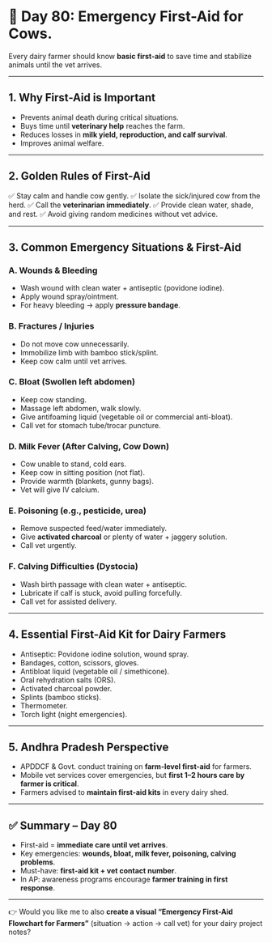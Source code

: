 <H1> 🐄 Day 80: Emergency First-Aid for Cows.</H1>

Every dairy farmer should know **basic first-aid** to save time and stabilize animals until the vet arrives.


---

## 1. Why First-Aid is Important

* Prevents animal death during critical situations.
* Buys time until **veterinary help** reaches the farm.
* Reduces losses in **milk yield, reproduction, and calf survival**.
* Improves animal welfare.

---

## 2. Golden Rules of First-Aid

✅ Stay calm and handle cow gently.
✅ Isolate the sick/injured cow from the herd.
✅ Call the **veterinarian immediately**.
✅ Provide clean water, shade, and rest.
✅ Avoid giving random medicines without vet advice.

---

## 3. Common Emergency Situations & First-Aid

### **A. Wounds & Bleeding**

* Wash wound with clean water + antiseptic (povidone iodine).
* Apply wound spray/ointment.
* For heavy bleeding → apply **pressure bandage**.

### **B. Fractures / Injuries**

* Do not move cow unnecessarily.
* Immobilize limb with bamboo stick/splint.
* Keep cow calm until vet arrives.

### **C. Bloat (Swollen left abdomen)**

* Keep cow standing.
* Massage left abdomen, walk slowly.
* Give antifoaming liquid (vegetable oil or commercial anti-bloat).
* Call vet for stomach tube/trocar puncture.

### **D. Milk Fever (After Calving, Cow Down)**

* Cow unable to stand, cold ears.
* Keep cow in sitting position (not flat).
* Provide warmth (blankets, gunny bags).
* Vet will give IV calcium.

### **E. Poisoning (e.g., pesticide, urea)**

* Remove suspected feed/water immediately.
* Give **activated charcoal** or plenty of water + jaggery solution.
* Call vet urgently.

### **F. Calving Difficulties (Dystocia)**

* Wash birth passage with clean water + antiseptic.
* Lubricate if calf is stuck, avoid pulling forcefully.
* Call vet for assisted delivery.

---

## 4. Essential First-Aid Kit for Dairy Farmers

* Antiseptic: Povidone iodine solution, wound spray.
* Bandages, cotton, scissors, gloves.
* Antibloat liquid (vegetable oil / simethicone).
* Oral rehydration salts (ORS).
* Activated charcoal powder.
* Splints (bamboo sticks).
* Thermometer.
* Torch light (night emergencies).

---

## 5. Andhra Pradesh Perspective

* APDDCF & Govt. conduct training on **farm-level first-aid** for farmers.
* Mobile vet services cover emergencies, but **first 1–2 hours care by farmer is critical**.
* Farmers advised to **maintain first-aid kits** in every dairy shed.

---

## ✅ Summary – Day 80

* First-aid = **immediate care until vet arrives**.
* Key emergencies: **wounds, bloat, milk fever, poisoning, calving problems**.
* Must-have: **first-aid kit + vet contact number**.
* In AP: awareness programs encourage **farmer training in first response**.

---

👉 Would you like me to also **create a visual “Emergency First-Aid Flowchart for Farmers”** (situation → action → call vet) for your dairy project notes?
